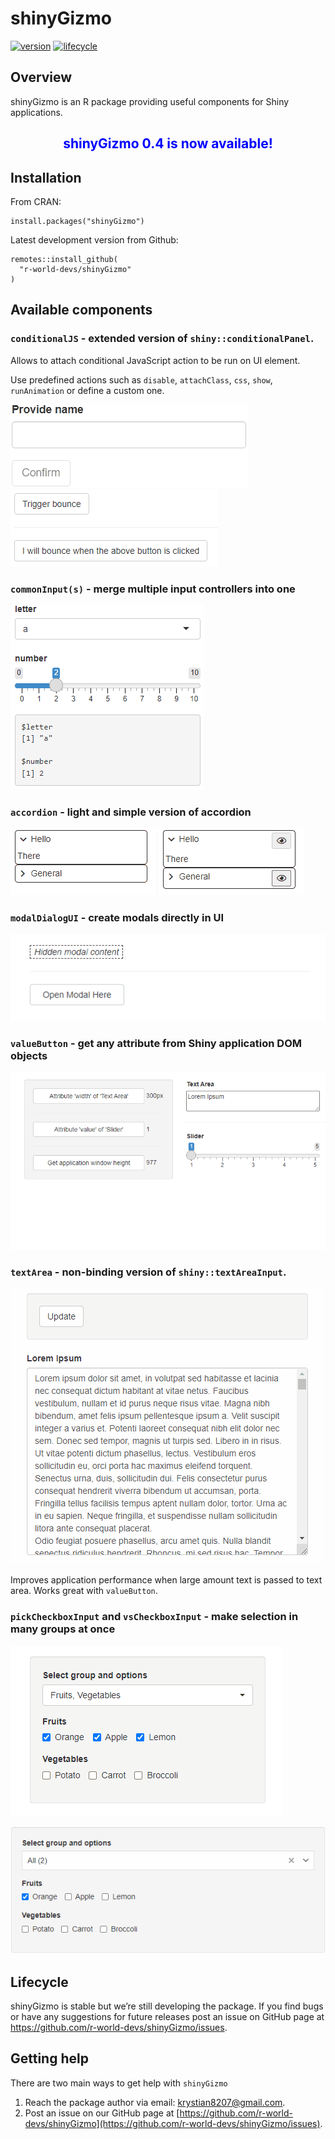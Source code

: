 
# shinyGizmo

[![version](https://img.shields.io/static/v1.svg?label=github.com&message=v.0.4&color=ff69b4)](https://img.shields.io/static/v1.svg?label=github.com&message=v.0.1&color=ff69b4)
[![lifecycle](https://img.shields.io/badge/lifecycle-stable-success.svg)](https://lifecycle.r-lib.org/articles/stages.html#stable)

## Overview

shinyGizmo is an R package providing useful components for Shiny
applications.

<center>

## <span style="color:blue"> shinyGizmo 0.4 is now available!</span>

</center>

## Installation

From CRAN:

    install.packages("shinyGizmo")

Latest development version from Github:

    remotes::install_github(
      "r-world-devs/shinyGizmo"
    )

## Available components

### `conditionalJS` - extended version of `shiny::conditionalPanel`.

Allows to attach conditional JavaScript action to be run on UI element.

Use predefined actions such as `disable`, `attachClass`, `css`, `show`,
`runAnimation` or define a custom one.

![](./man/figures/condjs.gif) ![](./man/figures/condjsanim.gif)

### `commonInput(s)` - merge multiple input controllers into one

![](./man/figures/commoninputs.gif)

### `accordion` - light and simple version of accordion

![](./man/figures/accordion.gif) ![](./man/figures/accordion_enroll.gif)

### `modalDialogUI` - create modals directly in UI

![](./man/figures/modalui.gif)

### `valueButton` - get any attribute from Shiny application DOM objects

![](./man/figures/valuebutton.gif)

### `textArea` - non-binding version of `shiny::textAreaInput`.

![](./man/figures/textarea.gif)

Improves application performance when large amount text is passed to
text area. Works great with `valueButton`.

### `pickCheckboxInput` and `vsCheckboxInput` - make selection in many groups at once

![](./man/figures/pickcheckbox.gif)

![](./man/figures/vscheckboxinput.gif)

## Lifecycle

shinyGizmo is stable but we’re still developing the package. If you find
bugs or have any suggestions for future releases post an issue on GitHub
page at <https://github.com/r-world-devs/shinyGizmo/issues>.

## Getting help

There are two main ways to get help with `shinyGizmo`

1.  Reach the package author via email: <krystian8207@gmail.com>.
2.  Post an issue on our GitHub page at
    [https://github.com/r-world-devs/shinyGizmo](https://github.com/r-world-devs/shinyGizmo/issues).
